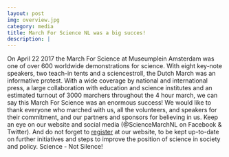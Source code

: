 ```yaml
---
layout: post
img: overview.jpg
category: media
title: March For Science NL was a big succes! 
description: |
---
```

  On April 22 2017 the March For Science at Museumplein Amsterdam was one of over 600 worldwide demonstrations for science. With eight key-note speakers, two teach-in tents and a sciencestroll, the Dutch March was an informative protest. With a wide coverage by national and international press, a large collaboration with education and science institutes and an estimated turnout of 3000 marchers throughout the 4 hour march, we can say this March For Science was an enormous success! We would like to thank everyone who marched with us, all the volunteers, and speakers for their commitment, and our partners and sponsors for believing in us.
  Keep an eye on our website and social media (@ScienceMarchNL on Facebook & Twitter). And do not forget to [register](#support) at our website, to be kept up-to-date on further initiatives and steps to improve the position of science in society and policy. Science - Not Silence!
